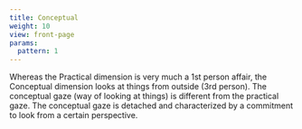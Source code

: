 ```yaml
---
title: Conceptual
weight: 10
view: front-page
params:
  pattern: 1
---
```


Whereas the Practical dimension is very much a 1st person affair, the Conceptual dimension looks at things from outside (3rd person). The conceptual gaze (way of looking at things) is different from the practical gaze. The conceptual gaze is detached and characterized by a commitment to look from a certain perspective.
